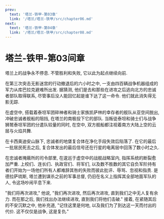 ```yaml
---
prev:
  text: '塔兰-铁甲-第03章'
  link: '/塔兰/塔兰-铁甲/src/chapter06.md'
next:
  text: '塔兰-铁甲-第04章'
  link: '/塔兰/塔兰-铁甲/src/chapter08.md'
---
```


# 塔兰-铁甲-第03间章

塔兰上的战争永不停息. 不管胜利和失败, 它以此为起点继续向前.

在第三次突击无影迷宫的行动撤退后的六小时之中, 一支由四百辆战争机器组成的军力从库巴拉克避难所出发. 据猜测, 他们是去和那些在进攻之后逃向北方的忠诚者部队取得联系, 尽管事后没人能回忆起是谁下达了这一命令. 他们就此消失得无影无踪.

在虚空中, 搭载着泰坦军团碎神者和骑士家族凯萨林的幸存者的舰队从亚空间脱出, 冲破忠诚者舰船的阻挡, 在塔兰的南极投下它的部队. 当叛徒泰坦和骑士们与战争狮鹫泰坦军团的分遣队较量的同时, 在空中, 双方舰船都注视着南方大陆上空的云层与火焰共舞.

在卡西奥迪安山脉下, 忠诚者的地堡复合体在净化手段失效后陷落了. 在它的最后一批居民死去之后, 复合体发出的最后信号还在行星的电离层中回荡了数小时之久.

在忠诚者掩蔽所的司令部里, 在逡巡于虚空中的战舰战略室内, 指挥系统的断裂愈加严重. 上校们、连长们、执政官们、将军们, 以及数不胜数的其它自负军阶持有者们开始为一场他们所有人都难辞其咎的失败而彼此批评、辱骂、忽视和指责. 是德拉萨琉斯, 塔兰遭到谋杀之前的军事总督, 仍旧在名义上指挥其全部地面军队的人, 令这场吵闹平息下来.

"我们将再次进攻," 他说, "我们再次进攻, 然后再次进攻, 直到我们之中无人复有余力. 而在那之后, 我们找出办法继续进攻, 直到我们将他们击破." 接着, 在紧随其后的不安沉默之中, 他补充道, "记住这里是何地, 以及我们为了到达这一天而付出的代价. 这不仅仅是战争, 这是复仇."
